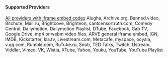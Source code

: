 
#### Supported Providers ####

[All providers with iframe embed codes](https://nextgenthemes.com/plugins/arve/documentation/#general-iframe-embedding)
Alugha, Archive.org, Banned.video, Bitchute, Mail.ru, Brightcove, Brighteon, cantcensortruth.com, Comedy Central, Dailymotion, Dailymotion Playlist, DTube, Facebook, Gab TV, Google Drive, mp4 or webm video files, ARVE general iframe embed, IGN, IMDB, Kickstarter, kla.tv, Livestream.com, Metacafe, myspace, ooyala, v.qq.com, Rumble.com, RuTube.ru, Snotr, TED Talks, Twitch, Ustream, Viddler, Vimeo, VK, Wistia, XTube, Yahoo, Youku, YouTube, YouTube Playlist